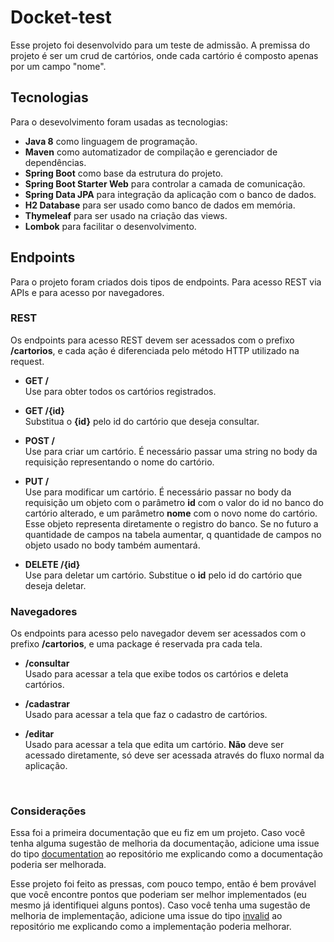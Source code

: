 # Docket-test

Esse projeto foi desenvolvido para um teste de admissão. A premissa do projeto é ser um crud de cartórios, onde cada cartório é composto apenas por um campo "nome".

## Tecnologias

Para o desevolvimento foram usadas as tecnologias:

 - **Java 8** como linguagem de programação.
 - **Maven** como automatizador de compilação e gerenciador de dependências.
 - **Spring Boot** como base da estrutura do projeto.
 - **Spring Boot Starter Web** para controlar a camada de comunicação.
 - **Spring Data JPA** para integração da aplicação com o banco de dados.
 - **H2 Database** para ser usado como banco de dados em memória.
 - **Thymeleaf** para ser usado na criação das views.
 - **Lombok** para facilitar o desenvolvimento.

## Endpoints

Para o projeto foram criados dois tipos de endpoints. Para acesso REST via APIs e para acesso por navegadores.

### REST

Os endpoints para acesso REST devem ser acessados com o prefixo **/cartorios**, e cada ação é diferenciada pelo método HTTP utilizado na request.

 - **GET /** <br> Use para obter todos os cartórios registrados.

 - **GET  /{id}** <br> Substitua o **{id}** pelo id do cartório que deseja consultar.

 - **POST /** <br> Use para criar um cartório. É necessário passar uma string no body da requisição representando o nome do cartório.

 - **PUT /** <br> Use para modificar um cartório. É necessário passar no body da requisição um objeto com o parâmetro **id** com o valor do id no banco do cartório alterado, e um parâmetro **nome** com o novo nome do cartório. Esse objeto representa diretamente o registro do banco. Se no futuro a quantidade de campos na tabela aumentar, q quantidade de campos no objeto usado no body também aumentará.

 - **DELETE /{id}** <br> Use para deletar um cartório. Substitue o **id** pelo id do cartório que deseja deletar.

### Navegadores

Os endpoints para acesso pelo navegador devem ser acessados com o prefixo **/cartorios**, e uma package é reservada pra cada tela.

 - **/consultar** <br> Usado para acessar a tela que exibe todos os cartórios e deleta cartórios.

 - **/cadastrar** <br> Usado para acessar a tela que faz o cadastro de cartórios.

 - **/editar** <br> Usado para acessar a tela que edita um cartório. **Não** deve ser acessado diretamente, só deve ser acessada através do fluxo normal da aplicação.
<br>

### Considerações

Essa foi a primeira documentação que eu fiz em um projeto. Caso você tenha alguma sugestão de melhoria da documentação, adicione uma issue do tipo [documentation](https://github.com/DanielHGimenez/docket-teste/labels/documentation) ao repositório me explicando como a documentação poderia ser melhorada. 

Esse projeto foi feito as pressas, com pouco tempo, então é bem provável que você encontre pontos que poderiam ser melhor implementados (eu mesmo já identifiquei alguns pontos). Caso você tenha uma sugestão de melhoria de implementação, adicione uma issue do tipo [invalid](https://github.com/DanielHGimenez/docket-teste/labels/invalid) ao repositório me explicando como a implementação poderia melhorar.
